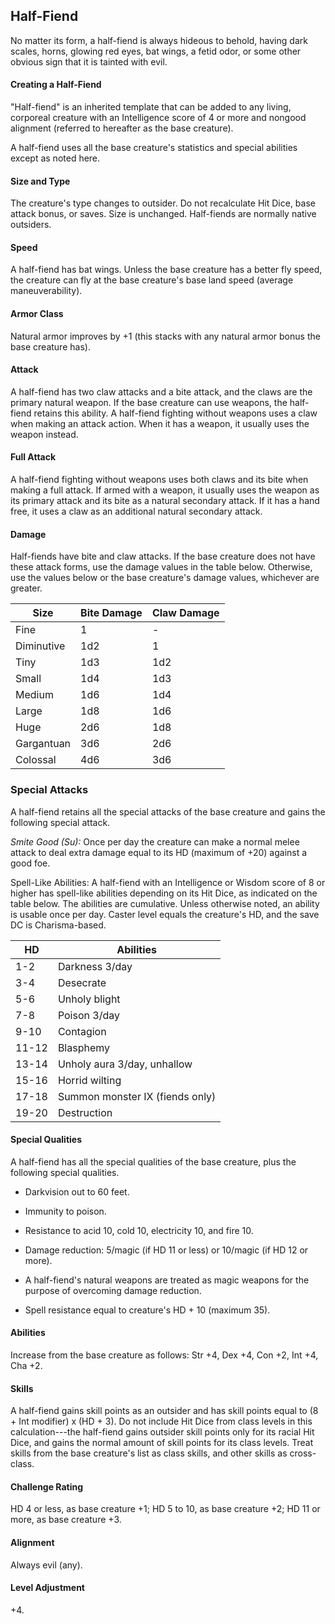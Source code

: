 
## Half-Fiend

No matter its form, a half-fiend is always hideous to behold, having dark scales, horns, glowing red eyes, bat wings, a fetid odor, or some other obvious sign that it is tainted with evil. 

#### Creating a Half-Fiend

"Half-fiend" is an inherited template that can be added to any living, corporeal creature with an Intelligence score of 4 or more and nongood alignment (referred to hereafter as the base creature). 

A half-fiend uses all the base creature's statistics and special abilities except as noted here. 

#### Size and Type
The creature's type changes to outsider. Do not recalculate Hit Dice, base attack bonus, or saves. Size is unchanged. Half-fiends are normally native outsiders. 

#### Speed
A half-fiend has bat wings. Unless the base creature has a better fly speed, the creature can fly at the base creature's base land speed (average maneuverability). 

#### Armor Class
Natural armor improves by +1 (this stacks with any natural armor bonus the base creature has). 

#### Attack
A half-fiend has two claw attacks and a bite attack, and the claws are the primary natural weapon. If the base creature can use weapons, the half-fiend retains this ability. A half-fiend fighting without weapons uses a claw when making an attack action. When it has a weapon, it usually uses the weapon instead. 

#### Full Attack
A half-fiend fighting without weapons uses both claws and its bite when making a full attack. If armed with a weapon, it usually uses the weapon as its primary attack and its bite as a natural secondary attack. If it has a hand free, it uses a claw as an additional natural secondary attack. 

#### Damage
Half-fiends have bite and claw attacks. If the base creature does not have these attack forms, use the damage values in the table below. Otherwise, use the values below or the base creature's damage values, whichever are greater. 

|Size|Bite Damage|Claw Damage|
|---|---|---|
|Fine|1|-|
|Diminutive|1d2|1|
|Tiny|1d3|1d2|
|Small|1d4|1d3|
|Medium|1d6|1d4|
|Large|1d8|1d6|
|Huge|2d6|1d8|
|Gargantuan|3d6|2d6|
|Colossal|4d6|3d6|

### Special Attacks
A half-fiend retains all the special attacks of the base creature and gains the following special attack. 

*Smite Good (Su):* Once per day the creature can make a normal melee attack to deal extra damage equal to its HD (maximum of +20) against a good foe. 

Spell-Like Abilities: A half-fiend with an Intelligence or Wisdom score of 8 or higher has spell-like abilities depending on its Hit Dice, as indicated on the table below. The abilities are cumulative. Unless otherwise noted, an ability is usable once per day. Caster level equals the creature's HD, and the save DC is Charisma-based. 

|HD|Abilities|
|---|---|
|1-2|Darkness 3/day|
|3-4|Desecrate|
|5-6|Unholy blight|
|7-8|Poison 3/day|
|9-10|Contagion|
|11-12|Blasphemy|
|13-14|Unholy aura 3/day, unhallow|
|15-16|Horrid wilting|
|17-18|Summon monster IX (fiends only)|
|19-20|Destruction|

#### Special Qualities
A half-fiend has all the special qualities of the base creature, plus the following special qualities. 

- Darkvision out to 60 feet.

- Immunity to poison.

- Resistance to acid 10, cold 10, electricity 10, and fire 10.

- Damage reduction: 5/magic (if HD 11 or less) or 10/magic (if HD 12 or
more). 

- A half-fiend's natural weapons are treated as magic weapons for the
purpose of overcoming damage reduction. 

- Spell resistance equal to creature's HD + 10 (maximum 35).

#### Abilities
Increase from the base creature as follows: Str +4, Dex +4, Con +2, Int +4, Cha +2. 

#### Skills
A half-fiend gains skill points as an outsider and has skill points equal to (8 + Int modifier) x (HD + 3). Do not include Hit Dice from class levels in this calculation---the half-fiend gains outsider skill points only for its racial Hit Dice, and gains the normal amount of skill points for its class levels. Treat skills from the base creature's list as class skills, and other skills as cross-class. 

#### Challenge Rating
HD 4 or less, as base creature +1; HD 5 to 10, as base creature +2; HD 11 or more, as base creature +3. 

#### Alignment
Always evil (any). 

#### Level Adjustment
+4. 
